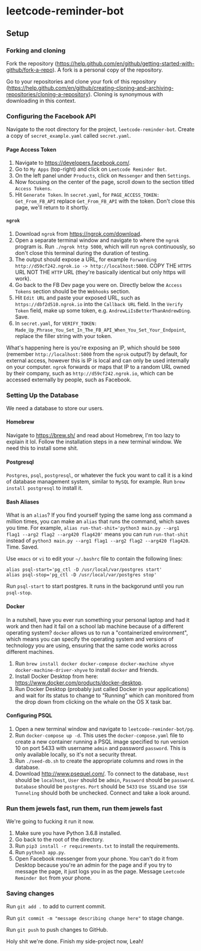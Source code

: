 # leetcode-reminder-bot

## Setup

### Forking and cloning

Fork the repository (https://help.github.com/en/github/getting-started-with-github/fork-a-repo). A fork is a personal copy of the repository.

Go to your repositories and clone your fork of this repository (https://help.github.com/en/github/creating-cloning-and-archiving-repositories/cloning-a-repository). Cloning is synonymous with downloading in this context.

### Configuring the Facebook API

Navigate to the root directory for the project, `leetcode-reminder-bot`. Create a copy of `secret_example.yaml` called `secret.yaml`.

#### Page Access Token

1. Navigate to https://developers.facebook.com/.
2. Go to `My Apps` (top-right) and click on `Leetcode Reminder Bot`.
3. On the left panel under `Products`, click on `Messenger` and then `Settings`.
4. Now focusing on the center of the page, scroll down to the section titled `Access Tokens`.
5. Hit `Generate Token`. In `secret.yaml`, for `PAGE_ACCESS_TOKEN: Get_From_FB_API` replace `Get_From_FB_API` with the token. Don't close this page, we'll return to it shortly.

#### `ngrok`

1. Download `ngrok` from https://ngrok.com/download.
2. Open a separate terminal window and navigate to where the `ngrok` program is. Run `./ngrok http 5000`, which will run `ngrok` continuously, so don't close this terminal during the duration of testing.
3. The output should expose a URL, for example `Forwarding http://d59cf242.ngrok.io -> http://localhost:5000`. COPY THE `HTTPS` URL NOT THE `HTTP` URL (they're basically identical but only https will work).
4. Go back to the FB Dev page you were on. Directly below the `Access Tokens` section should be the `Webhooks` section.
5. Hit `Edit URL` and paste your exposed URL, such as `https://dbf2d510.ngrok.io` into the `Callback URL` field. In the `Verify Token` field, make up some token, e.g. `AndrewLiIsBetterThanAndrewDing`. Save.
6. In `secret.yaml`, for `VERIFY_TOKEN: Made_Up_Phrase_You_Set_In_The_FB_API_When_You_Set_Your_Endpoint`, replace the filler string with your token.

What's happening here is you're exposing an IP, which should be `5000` (remember `http://localhost:5000` from the `ngrok` output?) by default, for external access, however this is IP is local and can only be used internally on your computer. `ngrok` forwards or maps that IP to a random URL owned by their company, such as `http://d59cf242.ngrok.io`, which can be accessed externally by people, such as Facebook.

### Setting Up the Database

We need a database to store our users.

#### Homebrew

Navigate to https://brew.sh/ and read about Homebrew, I'm too lazy to explain it lol. Follow the installation steps in a new terminal window. We need this to install some shit.

#### Postgresql

`Postgres`, `psql`, `postgresql`, or whatever the fuck you want to call it is a kind of database management system, similar to `MySQL` for example. Run `brew install postgresql` to install it.

#### Bash Aliases

What is an `alias`? If you find yourself typing the same long ass command a million times, you can make an `alias` that runs the command, which saves you time. For example, `alias run-that-shit='python3 main.py --arg1 flag1 --arg2 flag2 --arg420 flag420'` means you can run `run-that-shit` instead of `python3 main.py --arg1 flag1 --arg2 flag2 --arg420 flag420`. Time. Saved.

Use `emacs` or `vi` to edit your `~/.bashrc` file to contain the following lines:

```
alias psql-start='pg_ctl -D /usr/local/var/postgres start'
alias psql-stop='pg_ctl -D /usr/local/var/postgres stop'
```

Run `psql-start` to start postgres. It runs in the backgorund until you run `psql-stop`.

#### Docker

In a nutshell, have you ever run something your personal laptop and had it work and then had it fail on a school lab machine because of a different operating system? `docker` allows us to run a "containerized environment", which means you can specify the operating system and versions of technology you are using, ensuring that the same code works across different machines.

1. Run `brew install docker docker-compose docker-machine xhyve docker-machine-driver-xhyve` to install `docker` and friends.
2. Install Docker Desktop from here: https://www.docker.com/products/docker-desktop.
3. Run Docker Desktop (probably just called Docker in your applications) and wait for its status to change to "Running" which can monitored from the drop down from clicking on the whale on the OS X task bar.

#### Configuring PSQL

1. Open a new terminal window and navigate to `leetcode-reminder-bot/pg`.
2. Run `docker-compose up -d`. This uses the `docker-compose.yaml` file to create a new container running a PSQL image specified to run version 10 on port 5433 with username `admin` and password `password`. This is only available locally, so it's not a security threat.
3. Run `./seed-db.sh` to create the appropriate columns and rows in the database.
4. Download http://www.psequel.com/. To connect to the database, `Host` should be `localhost`, `User` should be `admin`, `Password` should be `password`. `Database` should be `postgres`. `Port` should be `5433` `Use SSL`and `Use SSH Tunneling` should both be unchecked. Connect and take a look around.

### Run them jewels fast, run them, run them jewels fast

We're going to fucking it run it now.

1. Make sure you have Python 3.6.8 installed.
2. Go back to the root of the directory.
3. Run `pip3 install -r requirements.txt` to install the requirements.
4. Run `python3 app.py`.
5. Open Facebook messenger from your phone. You can't do it from Desktop because you're an admin for the page and if you try to message the page, it just logs you in as the page. Message `Leetcode Reminder Bot` from your phone.

### Saving changes

Run `git add .` to add to current commit.

Run `git commit -m "message describing change here"` to stage change.

Run `git push` to push changes to GitHub.

Holy shit we're done. Finish my side-project now, Leah!
